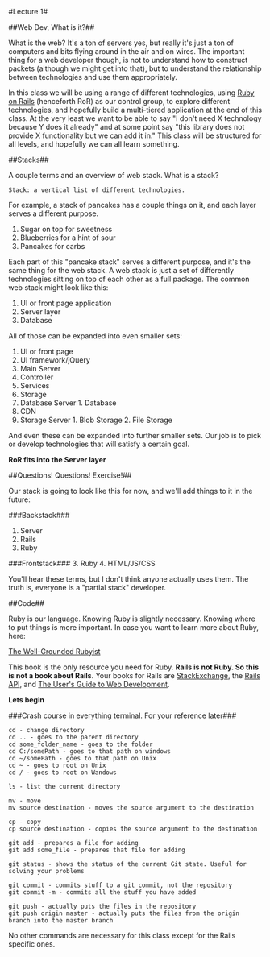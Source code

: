 #Lecture 1#

##Web Dev, What is it?##

What is the web? It's a ton of servers yes, but really it's just a ton of computers and bits flying around in the air and on wires. The important thing for a web developer though, is not to understand how to construct packets (although we might get into that), but to understand the relationship between technologies and use them appropriately.

In this class we will be using a range of different technologies, using [Ruby on Rails](http://rubyonrails.org) (henceforth RoR) as our control group, to explore different technologies, and hopefully build a multi-tiered application at the end of this class. At the very least we want to be able to say "I don't need X technology because Y does it already" and at some point say "this library does not provide X functionality but we can add it in." This class will be structured for all levels, and hopefully we can all learn something.

##Stacks##

A couple terms and an overview of web stack. What is a stack?
```
Stack: a vertical list of different technologies.
```
For example, a stack of pancakes has a couple things on it, and each layer serves a different purpose.

1. Sugar on top for sweetness
2. Blueberries for a hint of sour
3. Pancakes for carbs

Each part of this "pancake stack" serves a different purpose, and it's the same thing for the web stack. A web stack is just a set of differently technologies sitting on top of each other as a full package. The common web stack might look like this:

1. UI or front page application
2. Server layer
3. Database

All of those can be expanded into even smaller sets:

1. UI or front page
  1. UI framework/jQuery
2. Main Server
  1. Controller
  2. Services
3. Storage
  1. Database Server
    1. Database
  2. CDN
  3. Storage Server
    1. Blob Storage
    2. File Storage

And even these can be expanded into further smaller sets. Our job is to pick or develop technologies that will satisfy a certain goal.

**RoR fits into the Server layer**

##Questions! Questions! Exercise!##

Our stack is going to look like this for now, and we'll add things to it in the future:

###Backstack###
1. Server
2. Rails
3. Ruby

###Frontstack###
3. Ruby
4. HTML/JS/CSS

You'll hear these terms, but I don't think anyone actually uses them. The truth is, everyone is a "partial stack" developer.

##Code##

Ruby is our language. Knowing Ruby is slightly necessary. Knowing where to put things is more important. In case you want to learn more about Ruby, here:

[The Well-Grounded Rubyist](http://www.amazon.com/The-Well-Grounded-Rubyist-David-Black/dp/1933988657)

This book is the only resource you need for Ruby. **Rails is not Ruby. So this is not a book about Rails**. Your books for Rails are [StackExchange](http://stackexchange.com/), the [Rails API](http://api.rubyonrails.org/), and [The User's Guide to Web Development](http://gooogle.com/).

**Lets begin**

###Crash course in everything terminal. For your reference later###

```
cd - change directory
cd .. - goes to the parent directory
cd some_folder_name - goes to the folder
cd C:/somePath - goes to that path on windows
cd ~/somePath - goes to that path on Unix
cd ~ - goes to root on Unix
cd / - goes to root on Wandows

ls - list the current directory

mv - move
mv source destination - moves the source argument to the destination

cp - copy
cp source destination - copies the source argument to the destination

git add - prepares a file for adding
git add some_file - prepares that file for adding

git status - shows the status of the current Git state. Useful for solving your problems

git commit - commits stuff to a git commit, not the repository
git commit -m - commits all the stuff you have added

git push - actually puts the files in the repository
git push origin master - actually puts the files from the origin branch into the master branch
```

No other commands are necessary for this class except for the Rails specific ones.
